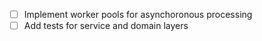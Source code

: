 
- [ ] Implement worker pools for asynchoronous processing
- [ ] Add tests for service and domain layers
